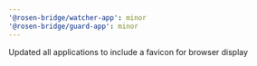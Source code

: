 ```yaml
---
'@rosen-bridge/watcher-app': minor
'@rosen-bridge/guard-app': minor
---
```


Updated all applications to include a favicon for browser display
